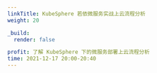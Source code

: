 ```yaml
---
linkTitle: KubeSphere 若依微服务实战上云流程分析
weight: 20

_build:
  render: false

profit: 了解 KubeSphere 下的微服务部署上云流程分析
time: 2021-12-17 20:00-20:40
---
```

